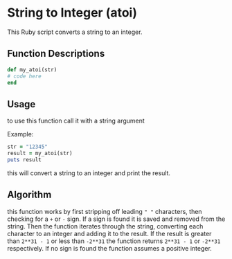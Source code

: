 # String to Integer (atoi)

This Ruby script converts a string to an integer.

## Function Descriptions

```ruby
def my_atoi(str)
# code here
end

```

## Usage

to use this function call it with a string argument

Example:

```ruby
str = "12345"
result = my_atoi(str)
puts result
```

this will convert a string to an integer and print the result.

## Algorithm

this function works by first stripping off leading `" "` characters, then checking for a `+` or `-` sign. If a sign is found it is saved and removed from the string. Then the function iterates through the string, converting each character to an integer and adding it to the result. If the result is greater than `2**31 - 1` or less than `-2**31` the function returns `2**31 - 1` or `-2**31` respectively. If no sign is found the function assumes a positive integer.
